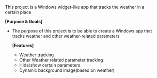 This project is a Windows widget-like app that tracks the weather in a certain place

**[Purpose & Goals]**
 - The purpose of this project is to be able to create a Windows app that tracks weather and other weather-related parameters

   **[Features]**
    - Weather tracking
    - Other Weather related parameter tracking
    - Hide/show certain parameters
    - Dynamic background image(based on weather)
